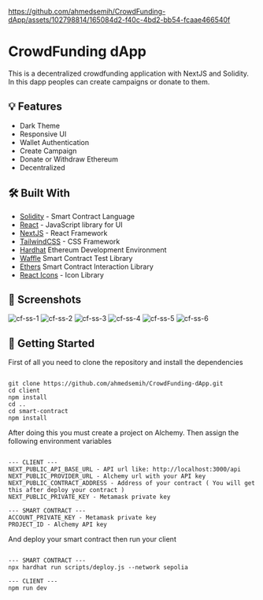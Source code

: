 https://github.com/ahmedsemih/CrowdFunding-dApp/assets/102798814/165084d2-f40c-4bd2-bb54-fcaae466540f

# CrowdFunding dApp

This is a decentralized crowdfunding application with NextJS and Solidity. In this dapp peoples can create campaigns or donate to them.

## :bulb: Features

- Dark Theme
- Responsive UI
- Wallet Authentication
- Create Campaign
- Donate or Withdraw Ethereum
- Decentralized

## :hammer_and_wrench: Built With

- [Solidity](https://soliditylang.org/) - Smart Contract Language
- [React](https://reactjs.org/) - JavaScript library for UI
- [NextJS](https://nextjs.org/) - React Framework
- [TailwindCSS](https://tailwindcss.com/) - CSS Framework
- [Hardhat](https://hardhat.org/) Ethereum Development Environment
- [Waffle](https://ethereum-waffle.readthedocs.io/en/latest/) Smart Contract Test Library
- [Ethers](https://docs.ethers.org/v5/) Smart Contract Interaction Library
- [React Icons](https://react-icons.github.io/react-icons/) - Icon Library


## :camera_flash: Screenshots
![cf-ss-1](https://github.com/ahmedsemih/CrowdFunding-dApp/assets/102798814/0db3daea-4ac2-469d-add6-396d91dbf210)
![cf-ss-2](https://github.com/ahmedsemih/CrowdFunding-dApp/assets/102798814/d0d585bc-2327-4f4c-8c35-d6eecd512968)
![cf-ss-3](https://github.com/ahmedsemih/CrowdFunding-dApp/assets/102798814/3d9aff93-3f39-44fe-8a6e-feb1dd1800d9)
![cf-ss-4](https://github.com/ahmedsemih/CrowdFunding-dApp/assets/102798814/aa2272c6-5a91-46b0-aebd-c0fdd6b7e224)
![cf-ss-5](https://github.com/ahmedsemih/CrowdFunding-dApp/assets/102798814/fbe3626d-9c1a-467d-ba03-5779acfc0762)
![cf-ss-6](https://github.com/ahmedsemih/CrowdFunding-dApp/assets/102798814/b99f46d8-a93c-4c07-8ae4-00474b6024bf)

## :triangular_flag_on_post: Getting Started

First of all you need to clone the repository and install the dependencies

```shell

git clone https://github.com/ahmedsemih/CrowdFunding-dApp.git
cd client
npm install
cd ..
cd smart-contract
npm install

```

After doing this you must create a project on Alchemy. Then assign the following environment variables

```shell

--- CLIENT ---
NEXT_PUBLIC_API_BASE_URL - API url like: http://localhost:3000/api
NEXT_PUBLIC_PROVIDER_URL - Alchemy url with your API key
NEXT_PUBLIC_CONTRACT_ADDRESS - Address of your contract ( You will get this after deploy your contract )
NEXT_PUBLIC_PRIVATE_KEY - Metamask private key

--- SMART CONTRACT ---
ACCOUNT_PRIVATE_KEY - Metamask private key
PROJECT_ID - Alchemy API key

```

And deploy your smart contract then run your client

```shell

--- SMART CONTRACT ---
npx hardhat run scripts/deploy.js --network sepolia

--- CLIENT ---
npm run dev

```
